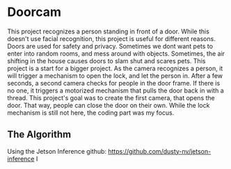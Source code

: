 # Doorcam
This project recognizes a person standing in front of a door. While this doesn't use facial recognition, this project is useful for different reasons. Doors are used for safety and privacy. Sometimes we dont want pets to enter into random rooms, and mess around with objects. Sometimes, the air shifting in the house causes doors to slam shut and scares pets. This project is a start for a bigger project. As the camera recognizes a person, it will trigger a mechanism to open the lock, and let the person in. After a few seconds, a second camera checks for people in the door frame. If there is no one, it triggers a motorized mechanism that pulls the door back in with a thread. This project's goal was to create the first camera, that opens the door. That way, people can close the door on their own. While the lock mechanism is still not here, the coding part was my focus. 
## The Algorithm
Using the Jetson Inference github: https://github.com/dusty-nv/jetson-inference
I


